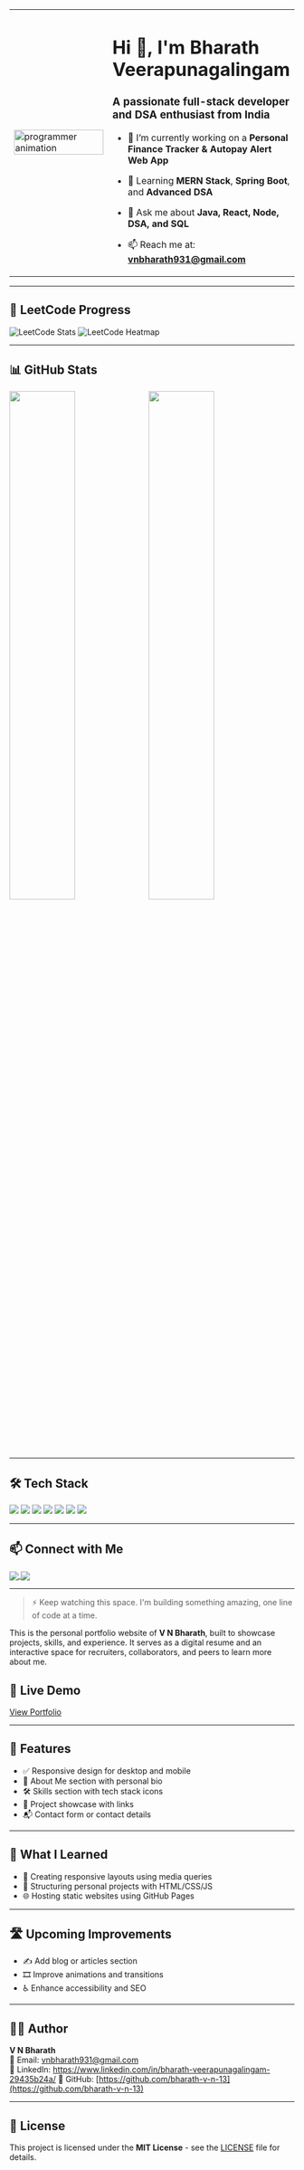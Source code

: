 <div align="center">

<table>
<tr>
<td width="45%">
  <img src="https://cdn.dribbble.com/users/1162077/screenshots/3848914/media/7ed7d5ca14f416935fb1b5f4cfe2a5ba.gif" alt="programmer animation" width="100%"/>



</td>
<td width="55%">

<h1>Hi 👋, I'm Bharath Veerapunagalingam</h1>
<h3>A passionate full-stack developer and DSA enthusiast from India</h3>

- 🔭 I’m currently working on a **Personal Finance Tracker & Autopay Alert Web App**

- 🌱 Learning **MERN Stack**, **Spring Boot**, and **Advanced DSA**

- 💬 Ask me about **Java, React, Node, DSA, and SQL**

- 📫 Reach me at: **vnbharath931@gmail.com**

</td>
</tr>
</table>

</div>

---

## 🧠 LeetCode Progress

![LeetCode Stats](https://leetcard.jacoblin.cool/BHARATH_V_N?theme=dark&ext=contest)
![LeetCode Heatmap](https://leetcard.jacoblin.cool/BHARATH_V_N?theme=dark&ext=heatmap)

---

## 📊 GitHub Stats

<p align="left">
  <img width="48%" src="https://github-readme-stats.vercel.app/api?username=bharath-v-n-13&show_icons=true&theme=tokyonight" />
  <img width="48%" src="https://github-readme-stats.vercel.app/api/top-langs/?username=bharath-v-n-13&layout=compact&theme=tokyonight" />
</p>

---

## 🛠️ Tech Stack

<p align="left">
  <img src="https://img.shields.io/badge/Java-ED8B00?style=for-the-badge&logo=java&logoColor=white"/>
  <img src="https://img.shields.io/badge/SpringBoot-6DB33F?style=for-the-badge&logo=springboot&logoColor=white"/>
  <img src="https://img.shields.io/badge/React-20232A?style=for-the-badge&logo=react&logoColor=61DAFB"/>
  <img src="https://img.shields.io/badge/Node.js-339933?style=for-the-badge&logo=nodedotjs&logoColor=white"/>
  <img src="https://img.shields.io/badge/Express.js-000000?style=for-the-badge&logo=express&logoColor=white"/>
  <img src="https://img.shields.io/badge/TailwindCSS-38B2AC?style=for-the-badge&logo=tailwind-css&logoColor=white"/>
  <img src="https://img.shields.io/badge/PostgreSQL-336791?style=for-the-badge&logo=postgresql&logoColor=white"/>
</p>

---

## 📫 Connect with Me

<p align="left">
  <a href="https://www.linkedin.com/in/bharath-veerapunagalingam-29435b24a/" target="blank">
    <img align="center" src="https://img.shields.io/badge/LinkedIn-blue?style=for-the-badge&logo=linkedin&logoColor=white" />
  </a>
  <a href="https://github.com/bharath-v-n-13" target="blank">
    <img align="center" src="https://img.shields.io/badge/GitHub-181717?style=for-the-badge&logo=github&logoColor=white" />
  </a>
</p>

---

> ⚡ Keep watching this space. I'm building something amazing, one line of code at a time.


This is the personal portfolio website of **V N Bharath**, built to showcase projects, skills, and experience. It serves as a digital resume and an interactive space for recruiters, collaborators, and peers to learn more about me.

## 🚀 Live Demo

[View Portfolio](https://bharath-v-n-13.github.io/V-N-BHARATH-PORTFOLIO/)

---

## 📌 Features

- ✅ Responsive design for desktop and mobile  
- 👤 About Me section with personal bio  
- 🛠️ Skills section with tech stack icons  
- 📂 Project showcase with links  
- 📬 Contact form or contact details  

---

## 🧠 What I Learned

- 🎯 Creating responsive layouts using media queries  
- 🧩 Structuring personal projects with HTML/CSS/JS  
- 🌐 Hosting static websites using GitHub Pages  

---

## 🛣️ Upcoming Improvements

- ✍️ Add blog or articles section  
- 🎞️ Improve animations and transitions  
- ♿ Enhance accessibility and SEO  

---

## 🧑‍💻 Author

**V N Bharath**  
📧 Email: vnbharath931@gmail.com  
🔗 LinkedIn: https://www.linkedin.com/in/bharath-veerapunagalingam-29435b24a/
💼 GitHub: [https://github.com/bharath-v-n-13](https://github.com/bharath-v-n-13)

---

## 📜 License

This project is licensed under the **MIT License** - see the [LICENSE](LICENSE) file for details.






